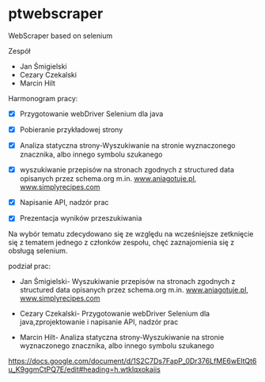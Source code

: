  # ptwebscraper
WebScraper based on selenium

Zespół
- Jan Śmigielski
- Cezary Czekalski
- Marcin Hilt

Harmonogram pracy:

- [x] Przygotowanie webDriver Selenium dla java

- [x] Pobieranie przykładowej strony

- [x] Analiza statyczna strony-Wyszukiwanie na stronie wyznaczonego znacznika, albo innego symbolu szukanego

- [x] wyszukiwanie przepisów na stronach zgodnych z structured data opisanych przez  schema.org
m.in. www.aniagotuje.pl, www.simplyrecipes.com

- [x] Napisanie API, nadzór prac 

- [x] Prezentacja wyników przeszukiwania


Na wybór tematu zdecydowano się ze względu na wcześniejsze zetknięcie się z tematem jednego z członków zespołu,
chęć zaznajomienia się z obsługą selenium.


podział prac:

- Jan Śmigielski- Wyszukiwanie przepisów na stronach zgodnych z structured data opisanych przez  schema.org
m.in. www.aniagotuje.pl, www.simplyrecipes.com

- Cezary Czekalski- Przygotowanie webDriver Selenium dla java,zprojektowanie i napisanie API, nadzór prac  

- Marcin Hilt- Analiza statyczna strony-Wyszukiwanie na stronie wyznaczonego znacznika, albo innego symbolu szukanego

https://docs.google.com/document/d/1S2C7Ds7FapP_0Dr376LfME6wEltQt6u_K9ggmCtPQ7E/edit#heading=h.wtklqxokajis
